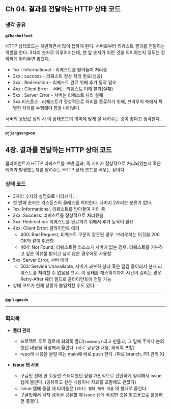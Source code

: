 ## **Ch 04. 결과를 전달하는 HTTP 상태 코드**

### **생각 공유**

**`@ChanhuiSeok`**

HTTP 상태코드는 개발하면서 많이 접하게 된다. 서버로부터 리퀘스트 결과를 전달하는 역할을 한다.
3자리 숫자로 이루어지는데, 맨 앞 숫자가 어떤 것을 의미하는지 정도는 정확하게 알아두면 좋겠다.

- 1xx : Informational - 리퀘스트를 받아들여 처리중
- 2xx : success - 리퀘스트 정상 처리 완료(성공)
- 3xx : Redirection - 리퀘스트 완료 위해 추가 동작 필요
- 4xx : Client Error - 서버는 리퀘스트 이해 불가(실패)
- 5xx : Server Error - 서버는 리퀘스트 처리 실패
- 3xx 리스폰스 : 리퀘스트가 정상적으로 처리를 종료하기 위해, 브라우저 측에서 특별한 처리를 수행해야 함을 나타낸다.

서버의 응답값 정의 시 이 상태코드의 의미에 맞게 잘 내려주는 것이 좋다고 생각한다.

---

**`@jjangsungwon`** 
## 4장. 결과를 전달하는 HTTP 상태 코드
클라이언트가 HTTP 리퀘스트를 보낸 결과, 즉 서버가 정상적으로 처리되었는지 혹은 에러가 발생했는지를 알려주는 HTTP 상태 코드를 배우는 장이다.

### 상태 코드
- 3자리 숫자와 설명으로 나타낸다.
- 첫 번째 숫자는 리스폰스의 클래스를 의미한다. 나머지 2자리는 분류가 없다.
- 1xx: Informational, 리퀘스트를 받아들여 처리 중
- 2xx: Success: 리퀘스트를 정상적으로 처리했음
- 3xx: Redirection: 리퀘스트를 완료하기 위해서 추가 동작이 필요
- 4xx: Client Error: 클라이언트 에러
  - 400: Bad Request, 리퀘스트 구문이 잘못된 경우. 브라우저는 이것을 200 OK와 같이 취급함
  - 404: Not Found, 리퀘스트한 리소스가 서버에 없는 경우. 리퀘스트를 거부하고 싶은 이유를 밝히고 싶지 않은 경우에도 사용함
- 5xx: Server Error, 서버 에러
  - 503: Service Unavailable, 서버가 과부하 상태 혹은 점검 중이라서 현재 리퀘스트를 처리할 수 없음을 표시. 이 상태를 해소하기까지 시간이 걸리는 경우 Retry-After 헤더 필드로 클라이언트에 전달 가능
- 상태 코드가 현재 상황가 불일치할 수도 있다.
---

**`@qrlagusdn`** 

---

### **회의록**

- **폴더 관리**
  - 프로젝트 루트 경로에 회의록 폴더(`summary`) 라고 만들고, 그 밑에 주마다 논의했던 내용을 작성해서 올린다. (서로 공유한 내용, 회의록 포함)
  - repo에 내용을 올릴 때는 main에 바로 push 한다. (따로 branch, PR 관리 X)

- **issue 탭 사용**
  - 구글밋 전에 한 주동안 스터디했던 장을 개인적으로 간단하게 정리해서 issue 탭에 올린다. (공유하고 싶은 내용이나 자료를 포함해도 괜찮다)
  - issue 탭에 올릴 때 타이틀은 `[Ch1] 챕터 제목 이름` 의 형태로 올린다.
  - 구글밋에서 각자 생각을 공유할 때 issue 탭에 작성한 것을 참고용으로 활용하면 좋겠다.
